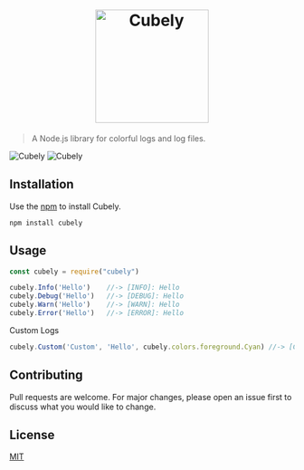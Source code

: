 <h1 align="center">
	<img src="https://imgur.com/e7CJWAg.png" alt="Cubely" width="200"/>
</h1>

> A Node.js library for colorful logs and log files.

<img src="https://img.shields.io/bundlephobia/min/cubely" alt="Cubely"/>
<img src="https://img.shields.io/npm/l/cubely" alt="Cubely"/>

## Installation

Use the [npm](https://www.npmjs.com/get-npm) to install Cubely.

```npm
npm install cubely
```

## Usage

```js
const cubely = require("cubely")
```

```js
cubely.Info('Hello')    //-> [INFO]: Hello
cubely.Debug('Hello')   //-> [DEBUG]: Hello
cubely.Warn('Hello')    //-> [WARN]: Hello
cubely.Error('Hello')   //-> [ERROR]: Hello
```

Custom Logs
```js
cubely.Custom('Custom', 'Hello', cubely.colors.foreground.Cyan) //-> [Custom]: Hello
```

## Contributing
Pull requests are welcome. For major changes, please open an issue first to discuss what you would like to change.
## License
[MIT](https://choosealicense.com/licenses/mit/)